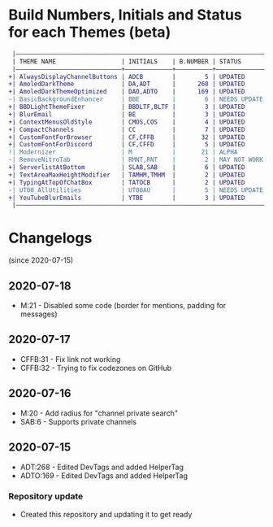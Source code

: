 # Build Numbers, Initials and Status for each Themes (beta)

```diff
 |—————————————————————————————————————————————————————————————————————|
 | THEME NAME                  | INITIALS    | B.NUMBER | STATUS       |
 |—————————————————————————————+—————————————+——————————+——————————————|
+| AlwaysDisplayChannelButtons | ADCB        |        5 | UPDATED      |
+| AmoledDarkTheme             | DA,ADT      |      268 | UPDATED      |
+| AmoledDarkThemeOptimized    | DAO,ADTO    |      169 | UPDATED      |
-| BasicBackgroundEnhancer     | BBE         |        6 | NEEDS UPDATE |
+| BBDLightThemeFixer          | BBDLTF,BLTF |        3 | UPDATED      |
+| BlurEmail                   | BE          |        3 | UPDATED      |
+| ContextMenusOldStyle        | CMOS,COS    |        4 | UPDATED      |
+| CompactChannels             | CC          |        7 | UPDATED      |
+| CustomFontForBrowser        | CF,CFFB     |       32 | UPDATED      |
+| CustomFontForDiscord        | CF,CFFD     |        5 | UPDATED      |
!| Modernizer                  | M           |       21 | ALPHA        |
-| RemoveNitroTab              | RMNT,RNT    |        2 | MAY NOT WORK |
+| ServerlistAtBottom          | SLAB,SAB    |        6 | UPDATED      |
+| TextAreaMaxHeightModifier   | TAMHM,TMHM  |        2 | UPDATED      |
+| TypingAtTopOfChatBox        | TATOCB      |        2 | UPDATED      |
-| UT00_AllUtilities           | UT00AU      |        5 | NEEDS UPDATE |
+| YouTubeBlurEmails           | YTBE        |        3 | UPDATED      |
 |—————————————————————————————————————————————————————————————————————|
```

# Changelogs

(since 2020-07-15)

## 2020-07-18

- M:21 - Disabled some code (border for mentions, padding for messages)

## 2020-07-17

- CFFB:31 - Fix link not working
- CFFB:32 - Trying to fix codezones on GitHub

## 2020-07-16

- M:20 - Add radius for "channel private search"
- SAB:6 - Supports private channels

## 2020-07-15

- ADT:268 - Edited DevTags and added HelperTag
- ADTO:169 - Edited DevTags and added HelperTag

### Repository update

- Created this repository and updating it to get ready
